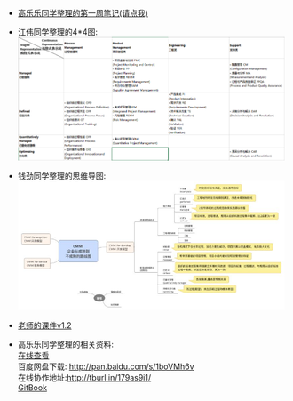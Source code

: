* [高乐乐同学整理的第一周笔记(请点我)](http://7xl0ck.com1.z0.glb.clouddn.com/%E8%BD%AF%E4%BB%B6%E5%B7%A5%E7%A8%8B%20%E7%AC%AC%E4%B8%80%E5%91%A8.pdf)  

* 江伟同学整理的4*4图:
![](44.png)
  
* 钱劲同学整理的思维导图:
![](mine1.jpg) 

* [老师的课件v1.2](https://github.com/dfghj44444/NJUMENG2016/blob/master/CMMIUM7.pdf)  

* 高乐乐同学整理的相关资料:  
[在线查看](http://7xl0ck.com1.z0.glb.clouddn.com/%E8%BD%AF%E4%BB%B6%E9%A1%B9%E7%9B%AE%E7%AE%A1%E7%90%86.pdf)  
百度网盘下载:
http://pan.baidu.com/s/1boVMh6v  
在线协作地址:http://tburl.in/179as9i1/  
[GitBook](https://gaoios.gitbooks.io/software-project-management/content/)
